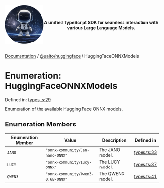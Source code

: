 <div style="display:flex; align-items:center;">
<p align="center">
  <img src="../UAITO.png" alt="UAITO Logo" width="200"/>
</p>

<p align="center">
  <strong>A unified TypeScript SDK for seamless interaction with various Large Language Models.</strong>
</p>
</div>

[Documentation](README.md) / [@uaito/huggingface](@uaito.huggingface.md) / HuggingFaceONNXModels

# Enumeration: HuggingFaceONNXModels

Defined in: [types.ts:29](https://github.com/elribonazo/uaito/blob/c19018bfe74c91c77b7bc1d63c1e0fc37da6651a/packages/huggingFace/src/types.ts#L29)

Enumeration of the available Hugging Face ONNX models.

## Enumeration Members

| Enumeration Member | Value | Description | Defined in |
| ------ | ------ | ------ | ------ |
| <a id="jano"></a> `JANO` | `"onnx-community/Jan-nano-ONNX"` | The JANO model. | [types.ts:33](https://github.com/elribonazo/uaito/blob/c19018bfe74c91c77b7bc1d63c1e0fc37da6651a/packages/huggingFace/src/types.ts#L33) |
| <a id="lucy"></a> `LUCY` | `"onnx-community/Lucy-ONNX"` | The LUCY model. | [types.ts:37](https://github.com/elribonazo/uaito/blob/c19018bfe74c91c77b7bc1d63c1e0fc37da6651a/packages/huggingFace/src/types.ts#L37) |
| <a id="qwen3"></a> `QWEN3` | `"onnx-community/Qwen3-0.6B-ONNX"` | The QWEN3 model. | [types.ts:41](https://github.com/elribonazo/uaito/blob/c19018bfe74c91c77b7bc1d63c1e0fc37da6651a/packages/huggingFace/src/types.ts#L41) |
